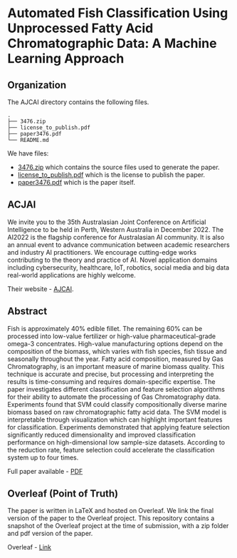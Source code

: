 # Automated Fish Classification Using Unprocessed Fatty Acid Chromatographic Data: A Machine Learning Approach

## Organization 

The AJCAI directory contains the following files. 

```
.
├── 3476.zip
├── license_to_publish.pdf
├── paper3476.pdf
└── README.md
```

We have files: 
- [3476.zip](https://github.com/woodRock/fishy-business/blob/main/papers/AJCAI/3476.zip) which contains the source files used to generate the paper. 
- [license_to_publish.pdf](https://github.com/woodRock/fishy-business/blob/main/papers/AJCAI/license_to_publish.pdf) which is the license to publish the paper.
- [paper3476.pdf](https://github.com/woodRock/fishy-business/blob/main/papers/AJCAI/paper3476.pdf) which is the paper itself.

## ACJAI

We invite you to the 35th Australasian Joint Conference on Artificial Intelligence to be held in Perth, Western Australia in December 2022.
The AI2022 is the flagship conference for Australasian AI community. It is also an annual event to advance communication between academic researchers and industry AI practitioners. We encourage cutting-edge works contributing to the theory and practice of AI. Novel application domains including cybersecurity, healthcare, IoT, robotics, social media and big data real-world applications are highly welcome.

Their website - [AJCAI](https://ajcai2022.org/).

## Abstract

Fish is approximately 40\% edible fillet. 
The remaining 60\% can be processed into low-value fertilizer or high-value pharmaceutical-grade omega-3 concentrates.
High-value manufacturing options depend on the composition of the biomass, which varies with fish species, fish tissue and seasonally throughout the year.
Fatty acid composition, measured by Gas Chromatography, is an important measure of marine biomass quality.
This technique is accurate and precise, but processing and interpreting the results is time-consuming and requires domain-specific expertise.
The paper investigates different classification and feature selection algorithms for their ability to automate the processing of Gas Chromatography data.
Experiments found that SVM could classify compositionally diverse marine biomass based on raw chromatographic fatty acid data. 
The SVM model is interpretable through visualization which can highlight important features for classification.
Experiments demonstrated that applying feature selection significantly reduced dimensionality and improved classification performance on high-dimensional low sample-size datasets.
According to the reduction rate, feature selection could accelerate the classification system up to four times.

Full paper available - [PDF](https://github.com/woodRock/fishy-business/blob/main/papers/AJCAI/paper3476.pdf)

## Overleaf (Point of Truth)

The paper is written in LaTeX and hosted on Overleaf. We link the final version of the paper to the Overleaf project. This repository contains a snapshot of the Overleaf project at the time of submission, with a zip folder and pdf version of the paper.

Overleaf - [Link](https://www.overleaf.com/project/62e06496e957954adc9d527f)